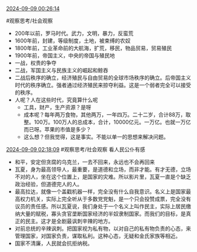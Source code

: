 
[2024-09-09 00:26:14](flomo://./mine/?memo_id=MTM2MzAzNTMy)

#观察思考/社会观察

- 200年以前，罗马时代。武力，文明，暴力，反蛮荒
- 1600年前，封建，等级制度，土地，被束缚的农奴
- 1800年前，工业革命前的大航海，扩荒，移民，物品贸易，贸易殖民
- 1900年前，帝国主义，中央的帝国与殖民地
- 一战，权贵的争夺
- 二战，军国主义与民族主义的崛起和鲸吞
- 二战后秩序的确立，经济殖民与自由贸易的全球市场秩序的确立。后帝国主义时代的秩序确立。强者通过经济殖民来掠夺利益。这是一个弱者完全可以接受的秩序。
- 人呢？人在这些时代，究竟算什么呢
    - 工具，财产，生产资源？是呀
    - 成本呢？每年两万食物，其他两万，一年四万。二十二岁，合计88万，取整。100万。100万人的总成本，合计，10000亿元。一万亿。也就一万亿而已呀。苹果的市值是多少？
    - 这么想？但我觉得，这是事实。不能以单一的思想来解决问题。


[2024-09-09 02:18:09](flomo://./mine/?memo_id=MTM2MzEwNTkw)
#观察思考/社会观察 
看人民公仆有感

- 和平，安定但贪腐的乌克兰，一去不回来，永远也不会再回来
- 瓦夏，身为最高领导人，最重要，是道德和立场，而非才能。有才无德，立场不对的人，坐在这个位置上，是国家的灾难。所以影片里，瓦夏一直是个缺乏政治经验，但道德完人的人。
- 最高拉达，就像一个盖戳机器一样，完全没有什么自我意识。名义上是国家最高权力机关，实际上完全听从于多数党党魁，是一个只会投赞成票，完全没有议员的责任感。所以瓦夏说，我们身处于一个名义上叫作民主，实际上居民缴纳大量的赋税，寡头贪官垄断国家经济的半奴隶制国家。而我们的目标，是真正的民主。这才是全剧最讽刺辛辣的地方。
- 对前总统的辛辣讽刺。把国家视为私有物，以对自己的私有物负责的心态，来管理国家，对国家负责，谋取私利。这种心态，无疑和金氏家族等相近。
- 国家不清廉，人民就会抗拒纳税。